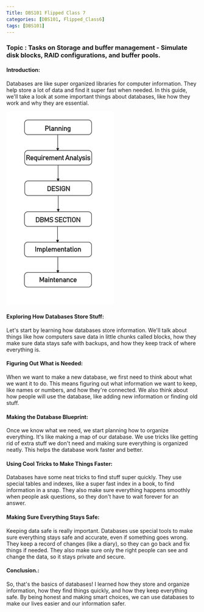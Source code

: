 ```yaml
---
Title: DBS101 Flipped Class 7
categories: [DBS101, Flipped_Class6]
tags: [DBS101]
---
```


### Topic : Tasks on Storage and buffer management - Simulate disk blocks, RAID configurations, and buffer pools.


#### Introduction:
Databases are like super organized libraries for computer information. They help store a lot of data and find it super fast when needed. In this guide, we'll take a look at some important things about databases, like how they work and why they are essential.

![alt text](../Top-Down-Approach-1.webp)

#### Exploring How Databases Store Stuff:
Let's start by learning how databases store information. We'll talk about things like how computers save data in little chunks called blocks, how they make sure data stays safe with backups, and how they keep track of where everything is.

#### Figuring Out What is Needed:
When we want to make a new database, we first need to think about what we want it to do. This means figuring out what information we want to keep, like names or numbers, and how they're connected. We also think about how people will use the database, like adding new information or finding old stuff.

#### Making the Database Blueprint:
Once we know what we need, we start planning how to organize everything. It's like making a map of our database. We use tricks like getting rid of extra stuff we don't need and making sure everything is organized neatly. This helps the database work faster and better.

#### Using Cool Tricks to Make Things Faster:
Databases have some neat tricks to find stuff super quickly. They use special tables and indexes, like a super fast index in a book, to find information in a snap. They also make sure everything happens smoothly when people ask questions, so they don't have to wait forever for an answer.

#### Making Sure Everything Stays Safe:
Keeping data safe is really important. Databases use special tools to make sure everything stays safe and accurate, even if something goes wrong. They keep a record of changes (like a diary), so they can go back and fix things if needed. They also make sure only the right people can see and change the data, so it stays private and secure.

#### Conclusion.:
So, that's the basics of databases! I learned how they store and organize information, how they find things quickly, and how they keep everything safe. By being honest and making smart choices, we can use databases to make our lives easier and our information safer.






